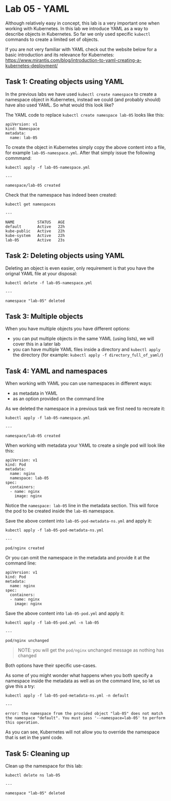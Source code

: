 # Lab 05 - YAML

Although relatively easy in concept, this lab is a very important one when 
working with Kubernetes.  In this lab we introduce YAML as a way to describe 
objects in Kubernetes.  So far we only used specific `kubectl` commands to 
create a limited set of objects.

If you are not very familiar with YAML check out the website below for a basic
introduction and its relevance for Kubernetes:
https://www.mirantis.com/blog/introduction-to-yaml-creating-a-kubernetes-deployment/

## Task 1: Creating objects using YAML

In the previous labs we have used `kubectl create namespace` to create a
namespace object in Kubernetes, instead we could (and probably should) have also
used YAML.  So what would this look like?

The YAML code to replace `kubectl create namespace lab-05` looks like
this:

```
apiVersion: v1
kind: Namespace
metadata:
  name: lab-05
```

To create the object in Kubernetes simply copy the above content into a file,
for example `lab-05-namespace.yml`.  After that simply issue the following
commmand:

```
kubectl apply -f lab-05-namespace.yml

---

namespace/lab-05 created
```

Check that the namespace has indeed been created:

```
kubectl get namespaces

---

NAME          STATUS   AGE
default       Active   22h
kube-public   Active   22h
kube-system   Active   22h
lab-05        Active   23s
```

## Task 2: Deleting objects using YAML

Deleting an object is even easier, only requirement is that you have the orignal
YAML file at your disposal:

```
kubectl delete -f lab-05-namespace.yml

---

namespace "lab-05" deleted
```

## Task 3: Multiple objects

When you have multiple objects you have different options:
* you can put multiple objects in the same YAML (using lists), we will cover 
this in a later lab
* you can have multiple YAML files inside a directory and `kubectl apply` the
directory (for example: `kubectl apply -f directory_full_of_yaml/`)

## Task 4: YAML and namespaces

When working with YAML you can use namespaces in different ways:
* as metadata in YAML
* as an option provided on the command line

As we deleted the namespace in a previous task we first need to recreate it:

```
kubectl apply -f lab-05-namespace.yml

---

namespace/lab-05 created
```

When working with metadata your YAML to create a single pod will look like this:

```
apiVersion: v1
kind: Pod
metadata:
  name: nginx
  namespace: lab-05
spec:
  containers:
  - name: nginx
    image: nginx
```

Notice the `namespace: lab-05` line in the metadata section.  This will force
the pod to be created inside the `lab-05` namespace.

Save the above content into `lab-05-pod-metadata-ns.yml` and apply it:

```
kubectl apply -f lab-05-pod-metadata-ns.yml

---

pod/nginx created
```

Or you can omit the namespace in the metadata and provide it at the command
line:

```
apiVersion: v1
kind: Pod
metadata:
  name: nginx
spec:
  containers:
  - name: nginx
    image: nginx
```

Save the above content into `lab-05-pod.yml` and apply it:
```
kubectl apply -f lab-05-pod.yml -n lab-05

---

pod/nginx unchanged
```

> NOTE: you will get the `pod/nginx` unchanged message as nothing has changed

Both options have their specific use-cases.

As some of you might wonder what happens when you both specify a namespace
inside the metadata as well as on the command line, so let us give this a try:

```
kubectl apply -f lab-05-pod-metadata-ns.yml -n default

---

error: the namespace from the provided object "lab-05" does not match the namespace "default". You must pass '--namespace=lab-05' to perform this operation.
```

As you can see, Kubernetes will not allow you to override the namespace that is
set in the yaml code.

## Task 5: Cleaning up

Clean up the namespace for this lab:

```
kubectl delete ns lab-05

---

namespace "lab-05" deleted
```
